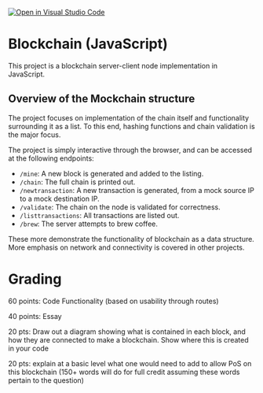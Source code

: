[![Open in Visual Studio Code](https://classroom.github.com/assets/open-in-vscode-c66648af7eb3fe8bc4f294546bfd86ef473780cde1dea487d3c4ff354943c9ae.svg)](https://classroom.github.com/online_ide?assignment_repo_id=10490342&assignment_repo_type=AssignmentRepo)
# Blockchain (JavaScript)

This project is a blockchain server-client node implementation in JavaScript.

## Overview of the Mockchain structure

The project focuses on implementation of the chain itself and functionality
surrounding it as a list. To this end, hashing functions and chain validation is
the major focus.

The project is simply interactive through the browser, and can be accessed at
the following endpoints:

-   `/mine`: A new block is generated and added to the listing.
-   `/chain`: The full chain is printed out.
-   `/newtransaction`: A new transaction is generated, from a mock source IP to
    a mock destination IP.
-   `/validate`: The chain on the node is validated for correctness.
-   `/listtransactions`: All transactions are listed out.
-   `/brew`: The server attempts to brew coffee.

These more demonstrate the functionality of blockchain as a data structure. More
emphasis on network and connectivity is covered in other projects.

# Grading

60 points: Code Functionality (based on usability through routes)

40 points: Essay 

20 pts: Draw out a diagram showing what is contained in each
block, and how they are connected to make a blockchain. Show where this is created in your code

20 pts: explain at a
basic level what one would need to add to allow PoS on this blockchain (150+
words will do for full credit assuming these words pertain to the question)

